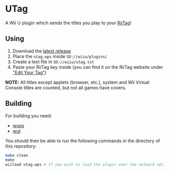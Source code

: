 UTag
===
A Wii U plugin which sends the titles you play to your [RiiTag](https://tag.rc24.xyz/)!

## Using

1. Download the [latest release](https://github.com/RiiConnect24/UTag/releases)
2. Place the `utag.wps` inside `SD://wiiu/plugins/`
3. Create a text file in `SD://wiiu/utag.txt`
4. Paste your RiiTag key inside (you can find it on the RiiTag website
   under ["Edit Your Tag"](https://tag.rc24.xyz/edit))

**NOTE:** All titles except applets (browser, etc.), system and Wii Virtual Console titles are counted, but not all
games have covers.

## Building

For building you need:

* [wups](https://github.com/wiiu-env/WiiUPluginSystem)
* [wut](https://github.com/devkitPro/wut)

You should then be able to run the following commands in the directory of this repository:

```bash
make clean
make
wiiload utag.wps # If you wish to load the plugin over the network while the WUPL is running on the target console
```
